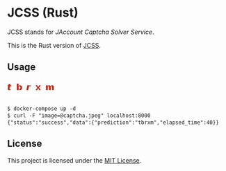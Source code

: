 # JCSS (Rust)

JCSS stands for *JAccount Captcha Solver Service*.

This is the Rust version of [JCSS](https://github.com/PhotonQuantum/jcss).

## Usage

![captcha](./captcha.jpeg)

``` shell script
$ docker-compose up -d
$ curl -F "image=@captcha.jpeg" localhost:8000
{"status":"success","data":{"prediction":"tbrxm","elapsed_time":40}}
```

## License

This project is licensed under the [MIT License](LICENSE).